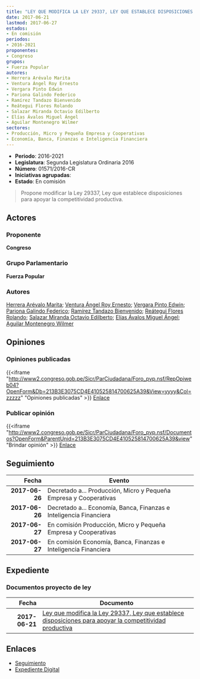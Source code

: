 ```yaml
---
title: "LEY QUE MODIFICA LA LEY 29337, LEY QUE ESTABLECE DISPOSICIONES PARA APOYAR LA COMPETITIVIDAD PRODUCTIVA"
date: 2017-06-21
lastmod: 2017-06-27
estados:
- En comisión
periodos:
- 2016-2021
proponentes:
- Congreso
grupos:
- Fuerza Popular
autores:
- Herrera Arévalo Marita
- Ventura Ángel Roy Ernesto
- Vergara Pinto Edwin
- Pariona Galindo Federico
- Ramírez Tandazo Bienvenido
- Reátegui Flores Rolando
- Salazar Miranda Octavio Edilberto
- Elías Ávalos Miguel Ángel
- Aguilar Montenegro Wilmer
sectores:
- Producción, Micro y Pequeña Empresa y Cooperativas
- Economía, Banca, Finanzas e Inteligencia Financiera
---
```

- **Periodo**: 2016-2021
- **Legislatura**: Segunda Legislatura Ordinaria 2016
- **Número**: 01571/2016-CR
- **Iniciativas agrupadas**: 
- **Estado**: En comisión

> Propone modificar la Ley 29337, Ley que establece disposiciones para apoyar la competitividad productiva.


## Actores

### Proponente

**Congreso**

### Grupo Parlamentario

**Fuerza Popular**

### Autores

[Herrera Arévalo Marita](mailto:mailto:mherrera@congreso.gob.pe); [Ventura Ángel Roy Ernesto](mailto:mailto:rventura@congreso.gob.pe); [Vergara Pinto Edwin](mailto:mailto:evergara@congreso.gob.pe); [Pariona Galindo Federico](mailto:mailto:fpariona@congreso.gob.pe); [Ramírez Tandazo Bienvenido](mailto:mailto:bramirez@congreso.gob.pe); [Reátegui Flores Rolando](mailto:mailto:rreategui@congreso.gob.pe); [Salazar Miranda Octavio Edilberto](mailto:mailto:osalazar@congreso.gob.pe); [Elías Ávalos Miguel Ángel](mailto:mailto:melias@congreso.gob.pe); [Aguilar Montenegro Wilmer](mailto:mailto:waguilar@congreso.gob.pe)

## Opiniones

### Opiniones publicadas

{{<iframe "http://www2.congreso.gob.pe/Sicr/ParCiudadana/Foro_pvp.nsf/RepOpiweb04?OpenForm&Db=213B3E3075CD4E410525814700625A39&View=yyyy&Col=zzzzz" "Opiniones publicadas" >}}
[Enlace](http://www2.congreso.gob.pe/Sicr/ParCiudadana/Foro_pvp.nsf/RepOpiweb04?OpenForm&Db=213B3E3075CD4E410525814700625A39&View=yyyy&Col=zzzzz)

### Publicar opinión

{{<iframe "http://www2.congreso.gob.pe/Sicr/ParCiudadana/Foro_pvp.nsf/Documentos?OpenForm&ParentUnid=213B3E3075CD4E410525814700625A39&view" "Brindar opinión" >}}
[Enlace](http://www2.congreso.gob.pe/Sicr/ParCiudadana/Foro_pvp.nsf/Documentos?OpenForm&ParentUnid=213B3E3075CD4E410525814700625A39&view)


## Seguimiento

| Fecha | Evento |
|------:|--------|
| **2017-06-26** | Decretado a... Producción, Micro y Pequeña Empresa y Cooperativas |
| **2017-06-26** | Decretado a... Economía, Banca, Finanzas e Inteligencia Financiera |
| **2017-06-27** | En comisión Producción, Micro y Pequeña Empresa y Cooperativas |
| **2017-06-27** | En comisión Economía, Banca, Finanzas e Inteligencia Financiera |

## Expediente

### Documentos proyecto de ley

| Fecha | Documento |
|------:|-----------|
| **2017-06-21** | [Ley que modifica la Ley 29337, Ley que establece disposiciones para apoyar la competitividad productiva](http://www.leyes.congreso.gob.pe/Documentos/2016_2021/Proyectos_de_Ley_y_de_Resoluciones_Legislativas/PL0157120170621..pdf) |

## Enlaces

- [Seguimiento](http://www2.congreso.gob.pe/Sicr/TraDocEstProc/CLProLey2016.nsf/f7fff46988ca05b1052578e100829cc7/a7d34340e17786950525814700151333?OpenDocument)
- [Expediente Digital](http://www2.congreso.gob.pe/Sicr/TraDocEstProc/CLProLey2016.nsf/f7fff46988ca05b1052578e100829cc7/a7d34340e17786950525814700151333?OpenDocument&Click=05257FB7005EB655.eb71d0cf91d8294e05256cdf006b5706/$Body/0.1C6C)

